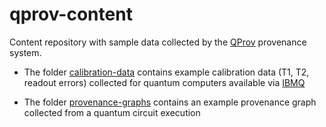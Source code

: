 # qprov-content

Content repository with sample data collected by the [QProv](https://github.com/UST-QuAntiL/qprov) provenance system.

* The folder [calibration-data](./calibration-data) contains example calibration data (T1, T2, readout errors) collected for quantum computers available via [IBMQ](https://quantum-computing.ibm.com/)

* The folder [provenance-graphs](./provenance-graphs) contains an example provenance graph collected from a quantum circuit execution
